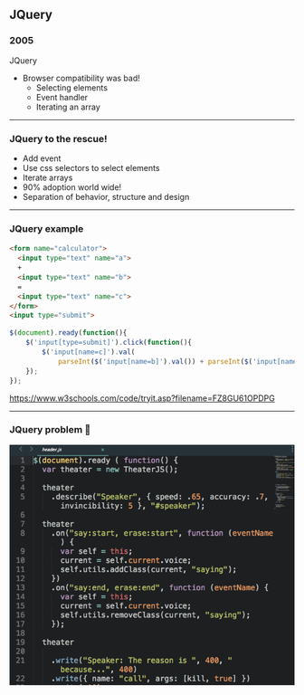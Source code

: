 ## JQuery

<div class="timeline compact">
  <div class="container left">
    <div class="content">
      <h3>2005</h3>
      <p>JQuery</p>
    </div>
  </div>
</div>

* Browser compatibility was bad!
    * Selecting elements
    * Event handler
    * Iterating an array

---

### JQuery to the rescue!

* Add event
* Use css selectors to select elements
* Iterate arrays
* 90% adoption world wide!
* Separation of behavior, structure and design

---

### JQuery example

```html
<form name="calculator">
  <input type="text" name="a">
  +
  <input type="text" name="b">
  =
  <input type="text" name="c">
</form>
<input type="submit">
```

```js
$(document).ready(function(){
    $('input[type=submit]').click(function(){
        $('input[name=c]').val(
        	parseInt($('input[name=b]').val()) + parseInt($('input[name=a]').val()));
    });
});
```

<!-- .element class="compact" -->


https://www.w3schools.com/code/tryit.asp?filename=FZ8GU61OPDPG <!-- .element target="_blank" class="reference" -->


---

### JQuery problem 🍝

![jquery-bad-example](/img/jquery-bad-example.png)


